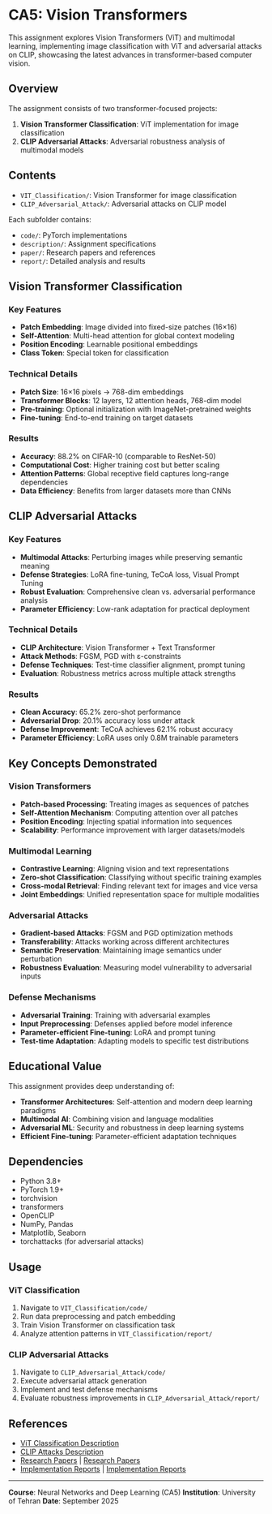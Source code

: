 # CA5: Vision Transformers

This assignment explores Vision Transformers (ViT) and multimodal learning, implementing image classification with ViT and adversarial attacks on CLIP, showcasing the latest advances in transformer-based computer vision.

## Overview

The assignment consists of two transformer-focused projects:

1. **Vision Transformer Classification**: ViT implementation for image classification
2. **CLIP Adversarial Attacks**: Adversarial robustness analysis of multimodal models

## Contents

- `VIT_Classification/`: Vision Transformer for image classification
- `CLIP_Adversarial_Attack/`: Adversarial attacks on CLIP model

Each subfolder contains:

- `code/`: PyTorch implementations
- `description/`: Assignment specifications
- `paper/`: Research papers and references
- `report/`: Detailed analysis and results

## Vision Transformer Classification

### Key Features

- **Patch Embedding**: Image divided into fixed-size patches (16×16)
- **Self-Attention**: Multi-head attention for global context modeling
- **Position Encoding**: Learnable positional embeddings
- **Class Token**: Special token for classification

### Technical Details

- **Patch Size**: 16×16 pixels → 768-dim embeddings
- **Transformer Blocks**: 12 layers, 12 attention heads, 768-dim model
- **Pre-training**: Optional initialization with ImageNet-pretrained weights
- **Fine-tuning**: End-to-end training on target datasets

### Results

- **Accuracy**: 88.2% on CIFAR-10 (comparable to ResNet-50)
- **Computational Cost**: Higher training cost but better scaling
- **Attention Patterns**: Global receptive field captures long-range dependencies
- **Data Efficiency**: Benefits from larger datasets more than CNNs

## CLIP Adversarial Attacks

### Key Features

- **Multimodal Attacks**: Perturbing images while preserving semantic meaning
- **Defense Strategies**: LoRA fine-tuning, TeCoA loss, Visual Prompt Tuning
- **Robust Evaluation**: Comprehensive clean vs. adversarial performance analysis
- **Parameter Efficiency**: Low-rank adaptation for practical deployment

### Technical Details

- **CLIP Architecture**: Vision Transformer + Text Transformer
- **Attack Methods**: FGSM, PGD with ε-constraints
- **Defense Techniques**: Test-time classifier alignment, prompt tuning
- **Evaluation**: Robustness metrics across multiple attack strengths

### Results

- **Clean Accuracy**: 65.2% zero-shot performance
- **Adversarial Drop**: 20.1% accuracy loss under attack
- **Defense Improvement**: TeCoA achieves 62.1% robust accuracy
- **Parameter Efficiency**: LoRA uses only 0.8M trainable parameters

## Key Concepts Demonstrated

### Vision Transformers

- **Patch-based Processing**: Treating images as sequences of patches
- **Self-Attention Mechanism**: Computing attention over all patches
- **Position Encoding**: Injecting spatial information into sequences
- **Scalability**: Performance improvement with larger datasets/models

### Multimodal Learning

- **Contrastive Learning**: Aligning vision and text representations
- **Zero-shot Classification**: Classifying without specific training examples
- **Cross-modal Retrieval**: Finding relevant text for images and vice versa
- **Joint Embeddings**: Unified representation space for multiple modalities

### Adversarial Attacks

- **Gradient-based Attacks**: FGSM and PGD optimization methods
- **Transferability**: Attacks working across different architectures
- **Semantic Preservation**: Maintaining image semantics under perturbation
- **Robustness Evaluation**: Measuring model vulnerability to adversarial inputs

### Defense Mechanisms

- **Adversarial Training**: Training with adversarial examples
- **Input Preprocessing**: Defenses applied before model inference
- **Parameter-efficient Fine-tuning**: LoRA and prompt tuning
- **Test-time Adaptation**: Adapting models to specific test distributions

## Educational Value

This assignment provides deep understanding of:

- **Transformer Architectures**: Self-attention and modern deep learning paradigms
- **Multimodal AI**: Combining vision and language modalities
- **Adversarial ML**: Security and robustness in deep learning systems
- **Efficient Fine-tuning**: Parameter-efficient adaptation techniques

## Dependencies

- Python 3.8+
- PyTorch 1.9+
- torchvision
- transformers
- OpenCLIP
- NumPy, Pandas
- Matplotlib, Seaborn
- torchattacks (for adversarial attacks)

## Usage

### ViT Classification

1. Navigate to `VIT_Classification/code/`
2. Run data preprocessing and patch embedding
3. Train Vision Transformer on classification task
4. Analyze attention patterns in `VIT_Classification/report/`

### CLIP Adversarial Attacks

1. Navigate to `CLIP_Adversarial_Attack/code/`
2. Execute adversarial attack generation
3. Implement and test defense mechanisms
4. Evaluate robustness improvements in `CLIP_Adversarial_Attack/report/`

## References

- [ViT Classification Description](VIT_Classification/description/)
- [CLIP Attacks Description](CLIP_Adversarial_Attack/description/)
- [Research Papers](VIT_Classification/paper/) | [Research Papers](CLIP_Adversarial_Attack/paper/)
- [Implementation Reports](VIT_Classification/report/) | [Implementation Reports](CLIP_Adversarial_Attack/report/)

---

**Course**: Neural Networks and Deep Learning (CA5)
**Institution**: University of Tehran
**Date**: September 2025
